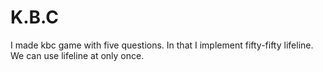 # K.B.C
I made kbc game with five questions. In that I implement fifty-fifty lifeline. We can use lifeline at only once.
